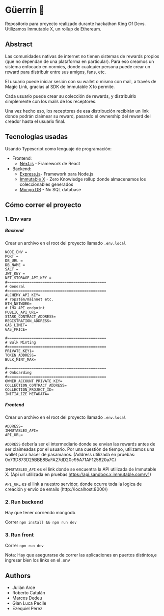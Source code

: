 # Güerrín 🍕

Repositorio para proyecto realizado durante hackathon King Of Devs. Utilizamos Immutable X, un rollup de Ethereum.

## Abstract

Las comunidades nativas de internet no tienen sistemas de rewards propios (que no dependan de una plataforma en particular). Para eso creamos un sistema enfocado en normies, donde cualquier persona puede crear un reward para distribuir entre sus amigos, fans, etc.

El usuario puede iniciar sesión con su wallet o mismo con mail, a través de Magic Link, gracias al SDK de Immutable X lo permite. 

Cada usuario puede crear su colección de rewards, y distribuirlo simplemente con los mails de los receptores. 

Una vez hecho eso, los receptores de esa distribución recibirán un link donde podrán claimear su reward, pasando el ownership del reward del creador hasta el usuario final. 

## Tecnologías usadas

Usando Typescript como lenguaje de programación: 

- Frontend:
  - [Next.js](https://github.com/vercel/next.js) - Framework de React
- Backend: 
  - [Express.js]([https://github.com/vercel/next.js](https://expressjs.com))- Framework para Node.js
  - [Immutable X](https://www.immutable.com) - Zero Knowledge rollup donde almacenamos los coleccionables generados
  - [Mongo DB](https://www.mongodb.com) - No SQL database
  
  
## Cómo correr el proyecto 
### 1. Env vars

#####  Backend

Crear un archivo en el root del proyecto llamado `.env.local`

```
NODE_ENV =
PORT =
DB_URL = 
DB_NAME = 
SALT = 
JWT_KEY =
NFT_STORAGE_API_KEY = 
#=============================================
# General
#=============================================
ALCHEMY_API_KEY=
# ropsten/mainnet etc.
ETH_NETWORK=
# IMX API endpoint
PUBLIC_API_URL=
STARK_CONTRACT_ADDRESS=
REGISTRATION_ADDRESS=
GAS_LIMIT=
GAS_PRICE=

#=============================================
# Bulk Minting
#=============================================
PRIVATE_KEY1=
TOKEN_ADDRESS=
BULK_MINT_MAX=

#=============================================
# Onboarding
#=============================================
OWNER_ACCOUNT_PRIVATE_KEY=
COLLECTION_CONTRACT_ADDRESS=
COLLECTION_PROJECT_ID=
INITIALIZE_METADATA=
```

##### Frontend
Crear un archivo en el root del proyecto llamado `.env.local`

```
ADDRESS= 
IMMUTABLEX_API=
API_URL=
```

`ADDRESS` debería ser el intermediario donde se envían las rewards antes de ser claimeadas por el usuario. Por una cuestión de tiempo, utilizamos una wallet para hacer de pasamanos. 
(Address utilizada en pruebas: 0x73D873D25BBE8BaFA27dD20c95A71AF125820a7C)

`IMMUTABLEX_API` es el link donde se encuentra la API utilizada de Immutable X. 
(Api url utilizada en pruebas https://api.sandbox.x.immutable.com/v1)

`API_URL` es el link a nuestro servidor, donde ocurre toda la logica de creación y envío de emails 
(http://localhost:8000/)

### 2. Run backend 

Hay que tener corriendo mongodb. 

Correr `npm install && npm run dev`


### 3. Run front 

Correr `npm run dev`

Nota: Hay que asegurarse de correr las aplicaciones en puertos distintos,e ingresar bien los links en el .env

## Authors 
- Julián Arce
- Roberto Catalán
- Marcos Dedeu
- Gian Luca Pecile 
- Ezequiel Pérez
  
  
  
  
